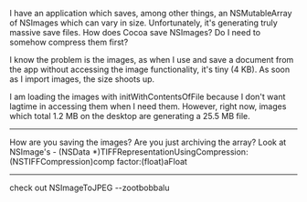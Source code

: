 I have an application which saves, among other things, an NSMutableArray of NSImages which can vary in size. Unfortunately, it's generating truly massive save files. How does Cocoa save NSImages? Do I need to somehow compress them first? 

I know the problem is the images, as when I use and save a document from the app without accessing the image functionality, it's tiny (4 KB). As soon as I import images, the size shoots up.

I am loading the images with initWithContentsOfFile because I don't want lagtime in accessing them when I need them. However, right now, images which total 1.2 MB on the desktop are generating a 25.5 MB file.

----

How are you saving the images? Are you just archiving the array? Look at NSImage's     - (NSData *)TIFFRepresentationUsingCompression:(NSTIFFCompression)comp factor:(float)aFloat


----

check out NSImageToJPEG --zootbobbalu
